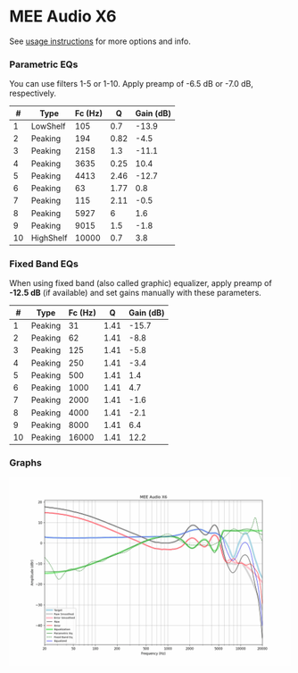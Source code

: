 # MEE Audio X6
See [usage instructions](https://github.com/jaakkopasanen/AutoEq#usage) for more options and info.

### Parametric EQs
You can use filters 1-5 or 1-10. Apply preamp of -6.5 dB or -7.0 dB, respectively.

|   # | Type      |   Fc (Hz) |    Q |   Gain (dB) |
|-----|-----------|-----------|------|-------------|
|   1 | LowShelf  |       105 | 0.7  |       -13.9 |
|   2 | Peaking   |       194 | 0.82 |        -4.5 |
|   3 | Peaking   |      2158 | 1.3  |       -11.1 |
|   4 | Peaking   |      3635 | 0.25 |        10.4 |
|   5 | Peaking   |      4413 | 2.46 |       -12.7 |
|   6 | Peaking   |        63 | 1.77 |         0.8 |
|   7 | Peaking   |       115 | 2.11 |        -0.5 |
|   8 | Peaking   |      5927 | 6    |         1.6 |
|   9 | Peaking   |      9015 | 1.5  |        -1.8 |
|  10 | HighShelf |     10000 | 0.7  |         3.8 |

### Fixed Band EQs
When using fixed band (also called graphic) equalizer, apply preamp of **-12.5 dB** (if available) and set gains manually with these parameters.

|   # | Type    |   Fc (Hz) |    Q |   Gain (dB) |
|-----|---------|-----------|------|-------------|
|   1 | Peaking |        31 | 1.41 |       -15.7 |
|   2 | Peaking |        62 | 1.41 |        -8.8 |
|   3 | Peaking |       125 | 1.41 |        -5.8 |
|   4 | Peaking |       250 | 1.41 |        -3.4 |
|   5 | Peaking |       500 | 1.41 |         1.4 |
|   6 | Peaking |      1000 | 1.41 |         4.7 |
|   7 | Peaking |      2000 | 1.41 |        -1.6 |
|   8 | Peaking |      4000 | 1.41 |        -2.1 |
|   9 | Peaking |      8000 | 1.41 |         6.4 |
|  10 | Peaking |     16000 | 1.41 |        12.2 |

### Graphs
![](./MEE%20Audio%20X6.png)
